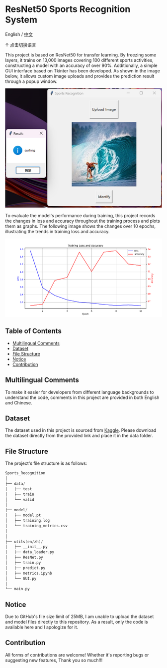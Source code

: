 # ResNet50 Sports Recognition System

English / [中文](readme_zh.md)

↑ 点击切换语言

This project is based on ResNet50 for transfer learning. By freezing some layers, it trains on 13,000 images covering 100 different sports activities, constructing a model with an accuracy of over 90%. Additionally, a simple GUI interface based on Tkinter has been developed. As shown in the image below, it allows custom image uploads and provides the prediction result through a popup window.

![Demo](index_en.png)

To evaluate the model's performance during training, this project records the changes in loss and accuracy throughout the training process and plots them as graphs. The following image shows the changes over 10 epochs, illustrating the trends in training loss and accuracy.

![Demo](training_metrics.png)

## Table of Contents

- [Multilingual Comments](#multilingual-comments)
- [Dataset](#dataset)
- [File Structure](#file-structure)
- [Notice](#notice)
- [Contribution](#contribution)

## Multilingual Comments

To make it easier for developers from different language backgrounds to understand the code, comments in this project are provided in both English and Chinese.

## Dataset

The dataset used in this project is sourced from [Kaggle](https://www.kaggle.com/datasets/gpiosenka/sports-classification).
Please download the dataset directly from the provided link and place it in the data folder.


## File Structure

The project's file structure is as follows:

```c++
Sports_Recognition
│
├── data/
│   ├── test
│   ├── train
│   └── valid
│
├── model/
│   ├── model.pt
│   ├── training.log
│   └── training_metrics.csv
│    
│
├── utils(en/zh)/
│   ├── __init__.py
│   ├── data_loader.py
│   ├── ResNet.py
│   ├── train.py
│   ├── predict.py
│   ├── metrics.ipynb
│   └── GUI.py
│
└── main.py 
```

## Notice

Due to GitHub's file size limit of 25MB, I am unable to upload the dataset and model files directly to this repository. As a result, only the code is available here and I apologize for it.

## Contribution

All forms of contributions are welcome! Whether it's reporting bugs or suggesting new features, Thank you so much!!!
